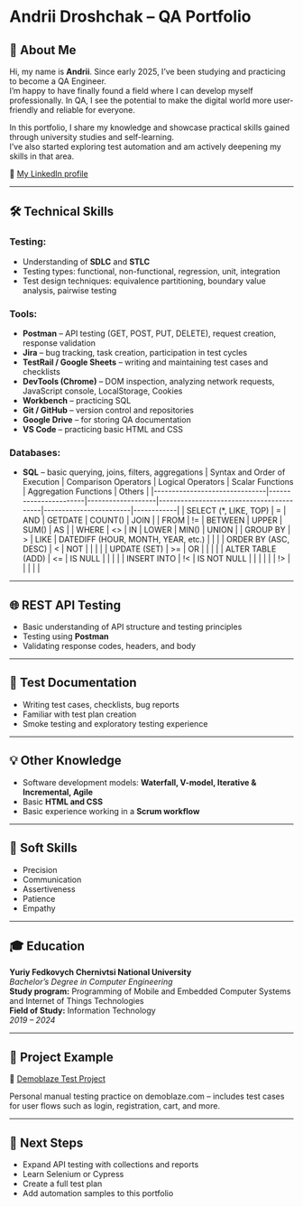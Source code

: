 # Andrii Droshchak – QA Portfolio

## 👋 About Me

Hi, my name is **Andrii**. Since early 2025, I’ve been studying and practicing to become a QA Engineer.  
I’m happy to have finally found a field where I can develop myself professionally. In QA, I see the potential to make the digital world more user-friendly and reliable for everyone.

In this portfolio, I share my knowledge and showcase practical skills gained through university studies and self-learning.  
I’ve also started exploring test automation and am actively deepening my skills in that area.

📎 [My LinkedIn profile](https://www.linkedin.com/in/andrii-droshchak)

---

## 🛠 Technical Skills

### Testing:
- Understanding of **SDLC** and **STLC**
- Testing types: functional, non-functional, regression, unit, integration
- Test design techniques: equivalence partitioning, boundary value analysis, pairwise testing

### Tools:
- **Postman** – API testing (GET, POST, PUT, DELETE), request creation, response validation  
- **Jira** – bug tracking, task creation, participation in test cycles  
- **TestRail / Google Sheets** – writing and maintaining test cases and checklists  
- **DevTools (Chrome)** – DOM inspection, analyzing network requests, JavaScript console, LocalStorage, Cookies  
- **Workbench** – practicing SQL  
- **Git / GitHub** – version control and repositories  
- **Google Drive** – for storing QA documentation  
- **VS Code** – practicing basic HTML and CSS  

### Databases:
- **SQL** – basic querying, joins, filters, aggregations
| Syntax and Order of Execution | Comparison Operators | Logical Operators | Scalar Functions                         | Aggregation Functions | Others     |
|-------------------------------|-----------------------|-------------------|------------------------------------------|------------------------|------------|
| SELECT (*, LIKE, TOP)         | =                     | AND               | GETDATE                                  | COUNT()               | JOIN       |
| FROM                          | !=                    | BETWEEN           | UPPER                                    | SUM()                 | AS         |
| WHERE                         | <>                    | IN                | LOWER                                    | MIN()                 | UNION      |
| GROUP BY                      | >                     | LIKE              | DATEDIFF (HOUR, MONTH, YEAR, etc.)       |                        |            |
| ORDER BY (ASC, DESC)          | <                     | NOT               |                                          |                        |            |
| UPDATE (SET)                  | >=                    | OR                |                                          |                        |            |
| ALTER TABLE (ADD)             | <=                    | IS NULL           |                                          |                        |            |
| INSERT INTO                   | !<                    | IS NOT NULL       |                                          |                        |            |
|                               | !>                    |                   |                                          |                        |            |


---

## 🌐 REST API Testing
- Basic understanding of API structure and testing principles  
- Testing using **Postman**  
- Validating response codes, headers, and body  

---

## 📄 Test Documentation
- Writing test cases, checklists, bug reports  
- Familiar with test plan creation  
- Smoke testing and exploratory testing experience  

---

## 💡 Other Knowledge
- Software development models: **Waterfall, V-model, Iterative & Incremental, Agile**  
- Basic **HTML and CSS**  
- Basic experience working in a **Scrum workflow**

---

## 🧠 Soft Skills
- Precision  
- Communication  
- Assertiveness  
- Patience  
- Empathy  

---

## 🎓 Education

**Yuriy Fedkovych Chernivtsi National University**  
_Bachelor’s Degree in Computer Engineering_  
**Study program:** Programming of Mobile and Embedded Computer Systems and Internet of Things Technologies  
**Field of Study:** Information Technology  
_2019 – 2024_

---

## 📁 Project Example

🔹 [Demoblaze Test Project](https://github.com/AndrewQA69/demoblazetest)

Personal manual testing practice on demoblaze.com – includes test cases for user flows such as login, registration, cart, and more.

---

## 📌 Next Steps
- Expand API testing with collections and reports  
- Learn Selenium or Cypress  
- Create a full test plan  
- Add automation samples to this portfolio


